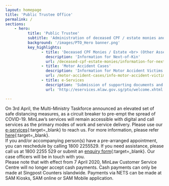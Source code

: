 ```yaml
---
layout: homepage
title: 'Public Trustee Office'
permalink: /
sections:
    - hero:
          title: 'Public Trustee'
          subtitle: 'Administration of deceased CPF / estate monies and compensation in motor accidents'
          background: '/images/PTO_Hero banner.png'
          key_highlights:
                - title: 'Deceased CPF Monies / Estate <br> (Other Assets)'
                  description: 'Information for Next-of-Kin'
                  url: /deceased-cpf-estate-monies/information-for-next-of-kin-cpf-monies/
                - title: 'Motor Accident Cases'
                  description: 'Information for Motor Accident Victims'
                  url: /motor-accident-cases/info-motor-accident-victims/
                - title: e-Services
                  description: 'Submission of supporting documents and online applications'
                  url: 'http://eservices.mlaw.gov.sg/pto/welcome.xhtml'

---
```


<!-- Type your notification here - the notification bar will not appear if this is empty. For other changes, refer to _data/homepage.yml to edit the homepage -->
On 3rd April, the Multi-Ministry Taskforce announced an elevated set of safe distancing measures, as a circuit breaker to pre-empt the spread of COVID-19.
MinLaw’s services will remain accessible with digital and call services as the primary modes of work and service delivery. Please use our [e-services](https://eservices.mlaw.gov.sg/pto/welcome.xhtml){:target=_blank} to reach us. For more information, please refer [here](https://www.mlaw.gov.sg/news/announcements/minlaw-services-remain-accessible-amidst-elevated-safe-distancing-measures){:target=_blank}.
<br>If you and/or accompanying person(s) have a pre-arranged appointment, you can reschedule by calling 1800 2255529. If you need assistance, please call us at 1800 2255 529 or submit an [enquiry form](https://eservices.mlaw.gov.sg/enquiry/){:target=_blank}. Our case officers will be in touch with you.
<br>Please note that with effect from 7 April 2020, MinLaw Customer Service Centre will no longer accept cash payments. Cash payments can only be made at Singpost Counters islandwide. Payments via NETS can be made at SAM Kiosks, SAM online or SAM Mobile application.
